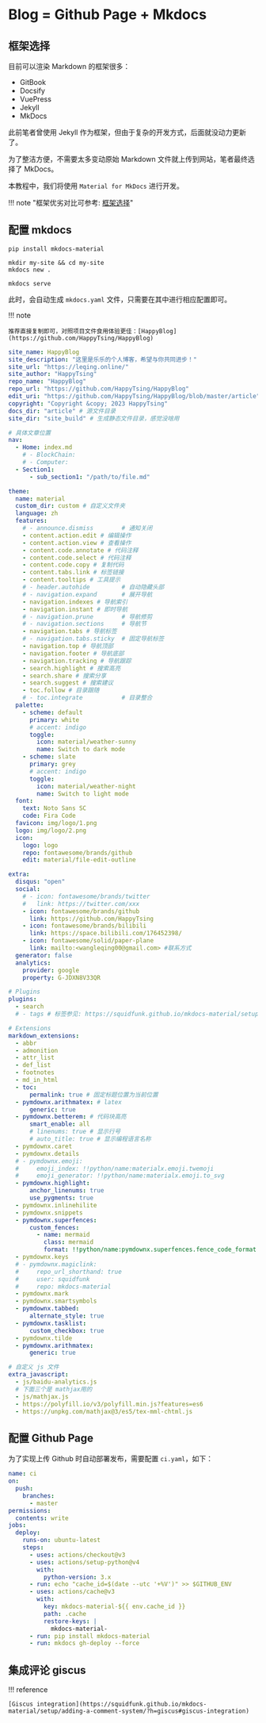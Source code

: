 # Blog = Github Page + Mkdocs

## 框架选择

目前可以渲染 Markdown 的框架很多：

- GitBook
- Docsify
- VuePress
- Jekyll
- MkDocs

此前笔者曾使用 Jekyll 作为框架，但由于复杂的开发方式，后面就没动力更新了。

为了整洁方便，不需要太多变动原始 Markdown 文件就上传到网站，笔者最终选择了 MkDocs。

本教程中，我们将使用 `Material for MkDocs` 进行开发。

!!! note "框架优劣对比可参考: [框架选择](https://www.zhihu.com/question/465048044/answer/2534255228)"

## 配置 mkdocs

```shell title="安装 mkdocs-material"
pip install mkdocs-material
```

```shell title="创建新项目"
mkdir my-site && cd my-site
mkdocs new .
```

```shell title="本地调试"
mkdocs serve
```

此时，会自动生成 `mkdocs.yaml` 文件，只需要在其中进行相应配置即可。

!!! note

	推荐直接复制即可，对照项目文件食用体验更佳：[HappyBlog](https://github.com/HappyTsing/HappyBlog)

```yaml title="mkdocs.yaml"
site_name: HappyBlog
site_description: "这里是乐乐的个人博客，希望与你共同进步！"
site_url: "https://leqing.online/"
site_author: "HappyTsing"
repo_name: "HappyBlog"
repo_url: "https://github.com/HappyTsing/HappyBlog"
edit_uri: "https://github.com/HappyTsing/HappyBlog/blob/master/article"
copyright: "Copyright &copy; 2023 HappyTsing"
docs_dir: "article" # 源文件目录
site_dir: "site_build" # 生成静态文件目录，感觉没啥用

# 具体文章位置
nav:
  - Home: index.md
    # - BlockChain:
    # - Computer:
  - Section1:
      - sub_section1: "/path/to/file.md"

theme:
  name: material
  custom_dir: custom # 自定义文件夹
  language: zh
  features:
    # - announce.dismiss        # 通知关闭
    - content.action.edit # 编辑操作
    - content.action.view # 查看操作
    - content.code.annotate # 代码注释
    - content.code.select # 代码注释
    - content.code.copy # 复制代码
    - content.tabs.link # 标签链接
    - content.tooltips # 工具提示
    # - header.autohide         # 自动隐藏头部
    # - navigation.expand       # 展开导航
    - navigation.indexes # 导航索引
    - navigation.instant # 即时导航
    # - navigation.prune        # 导航修剪
    # - navigation.sections     # 导航节
    - navigation.tabs # 导航标签
    # - navigation.tabs.sticky  # 固定导航标签
    - navigation.top # 导航顶部
    - navigation.footer # 导航底部
    - navigation.tracking # 导航跟踪
    - search.highlight # 搜索高亮
    - search.share # 搜索分享
    - search.suggest # 搜索建议
    - toc.follow # 目录跟随
    # - toc.integrate           # 目录整合
  palette:
    - scheme: default
      primary: white
      # accent: indigo
      toggle:
        icon: material/weather-sunny
        name: Switch to dark mode
    - scheme: slate
      primary: grey
      # accent: indigo
      toggle:
        icon: material/weather-night
        name: Switch to light mode
  font:
    text: Noto Sans SC
    code: Fira Code
  favicon: img/logo/1.png
  logo: img/logo/2.png
  icon:
    logo: logo
    repo: fontawesome/brands/github
    edit: material/file-edit-outline

extra:
  disqus: "open"
  social:
    # - icon: fontawesome/brands/twitter
    #   link: https://twitter.com/xxx
    - icon: fontawesome/brands/github
      link: https://github.com/HappyTsing
    - icon: fontawesome/brands/bilibili
      link: https://space.bilibili.com/176452398/
    - icon: fontawesome/solid/paper-plane
      link: mailto:<wangleqing00@gmail.com> #联系方式
  generator: false
  analytics:
    provider: google
    property: G-JDXN8V33QR

# Plugins
plugins:
  - search
  # - tags # 标签参见: https://squidfunk.github.io/mkdocs-material/setup/setting-up-tags/

# Extensions
markdown_extensions:
  - abbr
  - admonition
  - attr_list
  - def_list
  - footnotes
  - md_in_html
  - toc:
      permalink: true # 固定标题位置为当前位置
  - pymdownx.arithmatex: # latex
      generic: true
  - pymdownx.betterem: # 代码块高亮
      smart_enable: all
      # linenums: true # 显示行号
      # auto_title: true # 显示编程语言名称
  - pymdownx.caret
  - pymdownx.details
  # - pymdownx.emoji:
  #     emoji_index: !!python/name:materialx.emoji.twemoji
  #     emoji_generator: !!python/name:materialx.emoji.to_svg
  - pymdownx.highlight:
      anchor_linenums: true
      use_pygments: true
  - pymdownx.inlinehilite
  - pymdownx.snippets
  - pymdownx.superfences:
      custom_fences:
        - name: mermaid
          class: mermaid
          format: !!python/name:pymdownx.superfences.fence_code_format
  - pymdownx.keys
  # - pymdownx.magiclink:
  #     repo_url_shorthand: true
  #     user: squidfunk
  #     repo: mkdocs-material
  - pymdownx.mark
  - pymdownx.smartsymbols
  - pymdownx.tabbed:
      alternate_style: true
  - pymdownx.tasklist:
      custom_checkbox: true
  - pymdownx.tilde
  - pymdownx.arithmatex:
      generic: true

# 自定义 js 文件
extra_javascript:
  - js/baidu-analytics.js
  # 下面三个是 mathjax用的
  - js/mathjax.js
  - https://polyfill.io/v3/polyfill.min.js?features=es6
  - https://unpkg.com/mathjax@3/es5/tex-mml-chtml.js

```

## 配置 Github Page

为了实现上传 Github 时自动部署发布，需要配置 `ci.yaml`，如下：

```yaml title="ci.yaml"
name: ci
on:
  push:
    branches:
      - master
permissions:
  contents: write
jobs:
  deploy:
    runs-on: ubuntu-latest
    steps:
      - uses: actions/checkout@v3
      - uses: actions/setup-python@v4
        with:
          python-version: 3.x
      - run: echo "cache_id=$(date --utc '+%V')" >> $GITHUB_ENV
      - uses: actions/cache@v3
        with:
          key: mkdocs-material-${{ env.cache_id }}
          path: .cache
          restore-keys: |
            mkdocs-material-
      - run: pip install mkdocs-material
      - run: mkdocs gh-deploy --force
```

## 集成评论 giscus

!!! reference

    [Giscus integration](https://squidfunk.github.io/mkdocs-material/setup/adding-a-comment-system/?h=giscus#giscus-integration)
